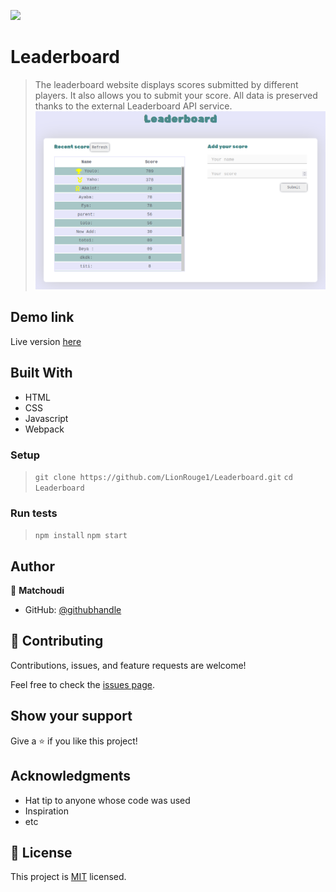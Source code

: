![](https://img.shields.io/badge/Microverse-blueviolet)

# Leaderboard

> The leaderboard website displays scores submitted by different players. It also allows you to submit your score. All data is preserved thanks to the external Leaderboard API service.
![screenshot](src/images/leaderboard.png)

## Demo link
Live version [here](https://lionrouge1.github.io/Leaderboard/)

## Built With

- HTML
- CSS
- Javascript
- Webpack

### Setup
>`git clone https://github.com/LionRouge1/Leaderboard.git`
>`cd Leaderboard`

### Run tests
>`npm install`
>`npm start`

## Author

👤 **Matchoudi**

- GitHub: [@githubhandle](https://github.com/LionRouge1)

## 🤝 Contributing

Contributions, issues, and feature requests are welcome!

Feel free to check the [issues page](../../issues/).

## Show your support

Give a ⭐️ if you like this project!

## Acknowledgments

- Hat tip to anyone whose code was used
- Inspiration
- etc

## 📝 License

This project is [MIT](./MIT.md) licensed.
